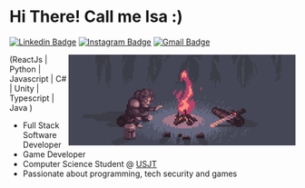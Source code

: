 <h1>Hi There! Call me Isa :) </h1>

[![Linkedin Badge](https://img.shields.io/badge/-LinkedIn-CACAFF?style=flat-square&logo=Linkedin&logoColor=black&link=https://www.linkedin.com/in/isabelly-pignatari/)](https://www.linkedin.com/in/isabelly-pignatari/)
[![Instagram Badge](https://img.shields.io/badge/-isapign-CACAFF?style=flat-square&logo=Instagram&logoColor=black&link=https://www.instagram.com/isapign/)](https://www.instagram.com/isapign/)
[![Gmail Badge](https://img.shields.io/badge/-isabellypignatari7@gmail.com-CACAFF?style=flat-square&logo=Gmail&logoColor=black&link=mailto:isabellypignatari7@gmail.com)](mailto:isabellypignatari7@gmail.com)

<img align="right" alt="bonfire" src="./bonfire.gif"  width="400px"/>

(ReactJs | Python | Javascript | C# | Unity | Typescript | Java )

-  Full Stack Software Developer
-  Game Developer
-  Computer Science Student @ [USJT](https://www.usjt.br/)
-  Passionate about programming, tech security and games

